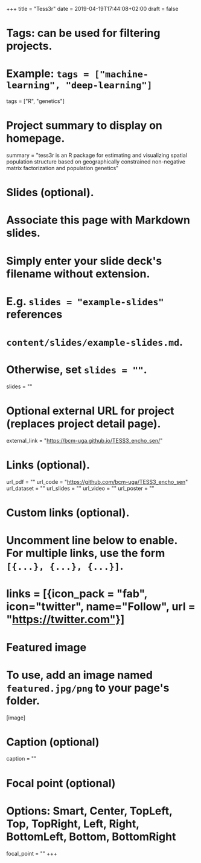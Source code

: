 +++
title = "Tess3r"
date = 2019-04-19T17:44:08+02:00
draft = false

# Tags: can be used for filtering projects.
# Example: `tags = ["machine-learning", "deep-learning"]`
tags = ["R", "genetics"]

# Project summary to display on homepage.
summary = "tess3r is an R package for estimating and visualizing spatial population structure based on geographically constrained non-negative matrix factorization and population genetics"

# Slides (optional).
#   Associate this page with Markdown slides.
#   Simply enter your slide deck's filename without extension.
#   E.g. `slides = "example-slides"` references 
#   `content/slides/example-slides.md`.
#   Otherwise, set `slides = ""`.
slides = ""

# Optional external URL for project (replaces project detail page).
external_link = "https://bcm-uga.github.io/TESS3_encho_sen/"

# Links (optional).
url_pdf = ""
url_code = "https://github.com/bcm-uga/TESS3_encho_sen"
url_dataset = ""
url_slides = ""
url_video = ""
url_poster = ""

# Custom links (optional).
#   Uncomment line below to enable. For multiple links, use the form `[{...}, {...}, {...}]`.
# links = [{icon_pack = "fab", icon="twitter", name="Follow", url = "https://twitter.com"}]

# Featured image
# To use, add an image named `featured.jpg/png` to your page's folder. 
[image]
  # Caption (optional)
  caption = ""

  # Focal point (optional)
  # Options: Smart, Center, TopLeft, Top, TopRight, Left, Right, BottomLeft, Bottom, BottomRight
  focal_point = ""
+++
